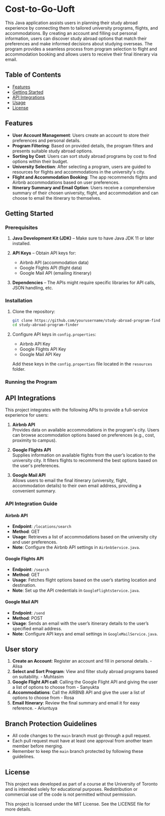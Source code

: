 # Cost-to-Go-Uoft

This Java application assists users in planning their study abroad experience by connecting them to tailored university programs, flights, and accommodations. By creating an account and filling out personal information, users can discover study abroad options that match their preferences and make informed decisions about studying overseas. The program provides a seamless process from program selection to flight and accommodation booking and allows users to receive their final itinerary via email.

## Table of Contents
- [Features](#features)
- [Getting Started](#getting-started)
- [API Integrations](#api-integrations)
- [Usage](#usage)
- [License](#license)

## Features

- **User Account Management**: Users create an account to store their preferences and personal details.
- **Program Filtering**: Based on provided details, the program filters and presents suitable study abroad options.
- **Sorting by Cost**: Users can sort study abroad programs by cost to find options within their budget.
- **University Selection**: After selecting a program, users are guided to resources for flights and accommodations in the university's city.
- **Flight and Accommodation Booking**: The app recommends flights and Airbnb accommodations based on user preferences.
- **Itinerary Summary and Email Option**: Users receive a comprehensive summary of their chosen university, flight, and accommodation and can choose to email the itinerary to themselves.

## Getting Started

### Prerequisites

1. **Java Development Kit (JDK)** – Make sure to have Java JDK 11 or later installed.
2. **API Keys** – Obtain API keys for:
   - Airbnb API (accommodation data)
   - Google Flights API (flight data)
   - Google Mail API (emailing itinerary)

3. **Dependencies** – The APIs might require specific libraries for API calls, JSON handling, etc.

### Installation

1. Clone the repository:
   ```bash
   git clone https://github.com/yourusername/study-abroad-program-finder.git
   cd study-abroad-program-finder
   ```

2. Configure API keys in `config.properties`:
   - Airbnb API Key
   - Google Flights API Key
   - Google Mail API Key

   Add these keys in the `config.properties` file located in the `resources` folder.

### Running the Program


## API Integrations

This project integrates with the following APIs to provide a full-service experience for users:

1. **Airbnb API**  
   Provides data on available accommodations in the program's city. Users can browse accommodation options based on preferences (e.g., cost, proximity to campus).  

2. **Google Flights API**  
   Supplies information on available flights from the user’s location to the university city. It filters flights to recommend the best options based on the user's preferences.  

3. **Google Mail API**  
   Allows users to email the final itinerary (university, flight, accommodation details) to their own email address, providing a convenient summary.  

### API Integration Guide

#### Airbnb API
- **Endpoint**: `/locations/search`
- **Method**: GET
- **Usage**: Retrieves a list of accommodations based on the university city and user preferences.
- **Note**: Configure the Airbnb API settings in `AirbnbService.java`.

#### Google Flights API
- **Endpoint**: `/search`
- **Method**: GET
- **Usage**: Fetches flight options based on the user’s starting location and destination.
- **Note**: Set up the API credentials in `GoogleFlightsService.java`.

#### Google Mail API
- **Endpoint**: `/send`
- **Method**: POST
- **Usage**: Sends an email with the user’s itinerary details to the user’s specified email address.
- **Note**: Configure API keys and email settings in `GoogleMailService.java`.

## User story

1. **Create an Account**: Register an account and fill in personal details. - Alisa 
2. **Select and Sort Program**: View and filter study abroad programs based on suitability. - Muhtasim 
3. **Google Flight API call**: Calling the Google Flight API and giving the user a list of options to choose from - Sanyukta
4. **Accommodations**: Call the AIRBNB API and give the user a list of options to choose from - Rosa 
5. **Email Itinerary**: Review the final summary and email it for easy reference. - Ariuntuya

## Branch Protection Guidelines
- All code changes to the `main` branch must go through a pull request.
- Each pull request must have at least one approval from another team member before merging.
- Remember to keep the `main` branch protected by following these guidelines.


## License
This project was developed as part of a course at the University of Toronto and is intended solely for educational purposes. Redistribution or commercial use of the code is not permitted without permission.

This project is licensed under the MIT License. See the LICENSE file for more details.
